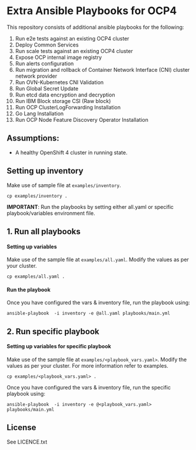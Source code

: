 # Extra Ansible Playbooks for OCP4

This repository consists of additional ansible playbooks for the following:

1. Run e2e tests against an existing OCP4 cluster
2. Deploy Common Services
3. Run scale tests against an existing OCP4 cluster
4. Expose OCP internal image registry
5. Run alerts configuration
6. Run migration and rollback of Container Network Interface (CNI) cluster network provider
7. Run OVN-Kubernetes CNI Validation 
8. Run Global Secret Update
9. Run etcd data encryption and decryption
10. Run IBM Block storage CSI (Raw block)
11. Run OCP ClusterLogForwarding Installation
12. Go Lang Installation
13. Run OCP Node Feature Discovery Operator Installation

## Assumptions:

 - A healthy OpenShift 4 cluster in running state.

## Setting up inventory

Make use of sample file at `examples/inventory`.

```
cp examples/inventory .
```

**IMPORTANT**: Run the playbooks by setting either all.yaml or specific playbook/variables environment file.

## 1. Run all playbooks

#### Setting up variables

Make use of the sample file at `examples/all.yaml`. Modify the values as per your cluster.

```
cp examples/all.yaml .
```

#### Run the playbook

Once you have configured the vars & inventory file, run the playbook using:

```
ansible-playbook  -i inventory -e @all.yaml playbooks/main.yml
```

## 2. Run specific playbook

#### Setting up variables for specific playbook

Make use of the sample file at `examples/<playbook_vars.yaml>`. Modify the values as per your cluster. For more information refer to examples.

```
cp examples/<playbook_vars.yaml> .
```

Once you have configured the vars & inventory file, run the specific playbook using:

```
ansible-playbook  -i inventory -e @<playbook_vars.yaml> playbooks/main.yml
```

License
-------

See LICENCE.txt


